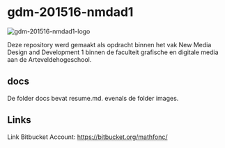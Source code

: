 # gdm-201516-nmdad1

![gdm-201516-nmdad1-logo](images/gdm-201516-nmdad1-logo.png?raw=true "Optional Title")

Deze repository werd gemaakt als opdracht binnen het vak New Media Design and Development 1 binnen de faculteit grafische en digitale media aan de Arteveldehogeschool.

## docs

De folder docs bevat resume.md. evenals de folder images.

## Links

Link Bitbucket Account: https://bitbucket.org/mathfonc/
